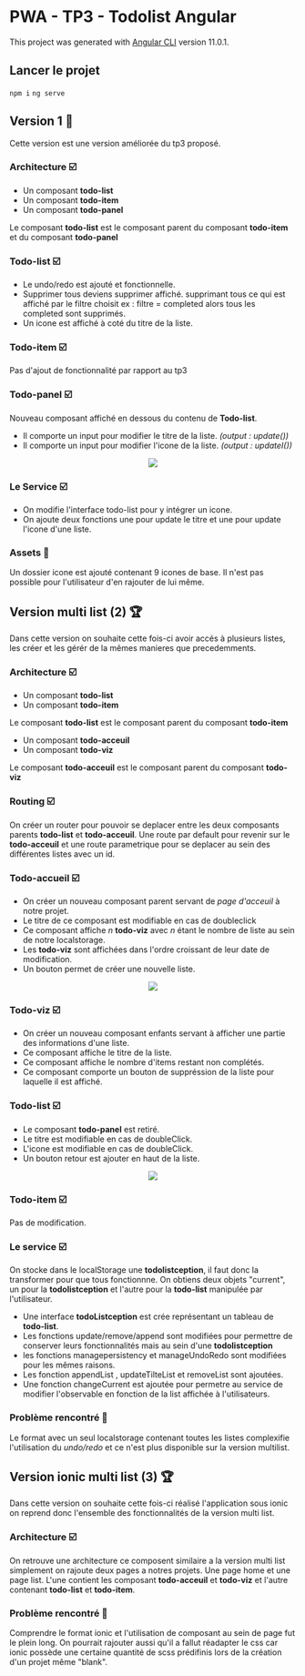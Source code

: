 # PWA - TP3 - Todolist Angular

This project was generated with [Angular CLI](https://github.com/angular/angular-cli) version 11.0.1.

## Lancer le projet
`npm i` 
`ng serve`

## Version 1 :memo:

Cette version est une version améliorée du tp3 proposé.

### Architecture :ballot_box_with_check:
  -  Un composant **todo-list**<br/>
  -  Un composant **todo-item**<br/>
  -  Un composant **todo-panel**<br/>

Le composant **todo-list** est le composant parent du composant **todo-item** et du composant **todo-panel**

### Todo-list :ballot_box_with_check:

  -  Le undo/redo est ajouté et fonctionnelle.<br/>
  -  Supprimer tous deviens supprimer affiché. supprimant tous ce qui est affiché par le filtre choisit ex : filtre = completed alors tous les completed sont supprimés. <br/>
  -  Un icone est affiché à coté du titre de la liste. <br/>

### Todo-item :ballot_box_with_check:

Pas d'ajout de fonctionnalité par rapport au tp3 

### Todo-panel :ballot_box_with_check:

Nouveau composant affiché en dessous du contenu de **Todo-list**.<br/>
  -  Il comporte un input pour modifier le titre de la liste. *(output : update())*<br/>
  -  Il comporte un input pour modifier l'icone de la liste. *(output : updateI())*<br/>

<p align="center">
  <img src="https://mitnoos.com/read.me/todo-pannel.PNG" />
</p>

### Le Service :ballot_box_with_check:

  -  On modifie l'interface todo-list pour y intégrer un icone. <br/>
  -  On ajoute deux fonctions une pour update le titre et une pour update l'icone d'une liste.

### Assets :art:

Un dossier icone est ajouté contenant 9 icones de base. Il n'est pas possible pour l'utilisateur d'en rajouter de lui même. 


## Version multi list (2) :trophy:

Dans cette version on souhaite cette fois-ci avoir accés à plusieurs listes, les créer et les gérér de la mêmes manieres que precedemments. 

### Architecture :ballot_box_with_check:
  -  Un composant **todo-list**<br/>
  -  Un composant **todo-item**<br/>

Le composant **todo-list** est le composant parent du composant **todo-item** 

  -  Un composant **todo-acceuil**<br/>
  -  Un composant **todo-viz**<br/>

Le composant **todo-acceuil** est le composant parent du composant **todo-viz**

### Routing :ballot_box_with_check:
On créer un router pour pouvoir se deplacer entre les deux composants parents **todo-list** et **todo-acceuil**. Une route par default pour revenir sur le **todo-acceuil** et une route parametrique pour se deplacer au sein des différentes listes avec un id. 

### Todo-accueil :ballot_box_with_check:

  -  On créer un nouveau composant parent servant de *page d'acceuil* à notre projet. <br/>
  -  Le titre de ce composant est modifiable en cas de doubleclick <br/>
  -  Ce composant affiche *n* **todo-viz** avec *n* étant le nombre de liste au sein de notre localstorage. <br/>
  -  Les **todo-viz** sont affichées dans l'ordre croissant de leur date de modification. <br/>
  -  Un bouton permet de créer une nouvelle liste.<br/>

<p align="center">
  <img src="https://mitnoos.com/read.me/todoacceuil.PNG" />
</p>


### Todo-viz :ballot_box_with_check:

  -  On créer un nouveau composant enfants servant à afficher une partie des informations d'une liste.<br/>
  -  Ce composant affiche le titre de la liste.<br/>
  -  Ce composant affiche le nombre d'items restant non complétés.<br/>
  -  Ce composant comporte un bouton de suppréssion de la liste pour laquelle il est affiché. <br/>

### Todo-list :ballot_box_with_check:

  -  Le composant **todo-panel** est retiré. <br/>
  -  Le titre est modifiable en cas de doubleClick.<br/>
  -  L'icone est modifiable en cas de doubleClick. <br/>
  -  Un bouton retour est ajouter en haut de la liste. <br/>

<p align="center">
  <img src="https://mitnoos.com/read.me/todolist.PNG" />
</p>

### Todo-item :ballot_box_with_check:

Pas de modification. 

### Le service :ballot_box_with_check:

On stocke dans le localStorage une **todolistception**, il faut donc la transformer pour que tous fonctionnne. On obtiens deux objets "current", un pour la **todolistception** et l'autre pour la **todo-list** manipulée par l'utilisateur. <br/>

  -  Une interface **todoListception** est crée représentant un tableau de **todo-list**. <br/>
  -  Les fonctions update/remove/append sont modifiées pour permettre de conserver leurs fonctionnalités mais au sein d'une **todolistception**<br/>
  -  les fonctions managepersistency et manageUndoRedo sont modifiées pour les mêmes raisons. <br/>
  -  Les fonction appendList , updateTilteList et removeList sont ajoutées. <br/>
  -  Une fonction changeCurrent est ajoutée pour permetre au service de modifier l'observable en fonction de la list affichée à l'utilisateurs. <br/>


### Problème rencontré :closed_lock_with_key:
Le format avec un seul localstorage contenant toutes les listes complexifie l'utilisation du *undo/redo* et ce n'est plus disponible sur la version multilist. 


## Version ionic multi list (3) :trophy:

Dans cette version on souhaite cette fois-ci réalisé l'application sous ionic on reprend donc l'ensemble des fonctionnalités de la version multi list.

### Architecture :ballot_box_with_check:

On retrouve une architecture ce composent similaire a la version multi list simplement on rajoute deux pages a notres projets.
Une page home et une page list. L'une contient les composant **todo-acceuil** et **todo-viz** et l'autre contenant **todo-list** et **todo-item**. 

### Problème rencontré :closed_lock_with_key:
Comprendre le format ionic et l'utilisation de composant au sein de page fut le plein long. On pourrait rajouter aussi qu'il a fallut réadapter le css car ionic possède une certaine quantité de scss prédifinis lors de la création d'un projet même "blank". 